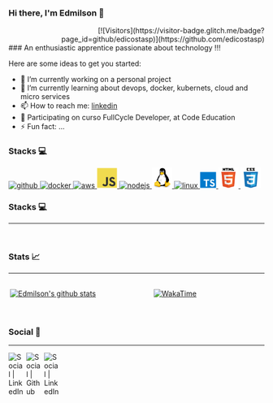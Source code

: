 ### Hi there, I'm Edmilson 👋
<div align="right">
[![Visitors](https://visitor-badge.glitch.me/badge?page_id=github/edicostasp)](https://github.com/edicostasp)
</div>
### An enthusiastic apprentice passionate about technology !!!

<!--
**edicostasp/edicostasp** is a ✨ _special_ ✨ repository because its `README.md` (this file) appears on your GitHub profile.
-->
Here are some ideas to get you started:

- 🔭 I’m currently working on a personal project
- 🌱 I’m currently learning about devops, docker, kubernets, cloud and micro services
- 📫 How to reach me: [linkedin]
- 📖 Participating on curso FullCycle Developer, at Code Education
- ⚡ Fun fact: ...
### Stacks :computer:
<p align="left"> 
    <a href="https://github.com/" target="_blank"> 
        <img src="https://avatars.githubusercontent.com/u/9919?s=280&v=4" alt="github" width="40" height="40"/> 
    </a> 
    <a href="https://docker.com/" target="_blank"> 
        <img src="https://www.docker.com/sites/default/files/d8/Docker-R-Logo-08-2018-Monochomatic-RGB_Moby-x1.png" alt="docker" width="40" height="40"/> 
    </a> 
    <a href="https://aws.com/" target="_blank"> 
        <img src="https://press.aboutamazon.com/system/files-encrypted/nasdaq_kms/inline-images/AWS.jpg" alt="aws" width="32" height="32"/> 
    </a> 
    <a href="https://developer.mozilla.org/en-US/docs/Web/JavaScript" target="_blank"> 
        <img src="https://raw.githubusercontent.com/devicons/devicon/master/icons/javascript/javascript-original.svg" alt="javascript" width="40" height="40"/> 
    </a> 
    <a href="https://nodejs.org" target="_blank"> 
        <img src="https://nodejs.org/static/images/logos/nodejs-new-pantone-white.svg" alt="nodejs" width="40" height="40"/> 
    </a> 
    <a href="https://www.linux.org/" target="_blank"> 
        <img src="https://raw.githubusercontent.com/devicons/devicon/master/icons/linux/linux-original.svg" alt="linux" width="40" height="40"/> 
    </a>
    <a href="https://www.python.org/" target="_blank"> 
        <img src="https://docs.python.org/3/_static/py.png" alt="linux" width="40" height="40"/> 
    </a>
    <a href="https://www.typescriptlang.org/" target="_blank"> 
        <img src="https://raw.githubusercontent.com/devicons/devicon/master/icons/typescript/typescript-original.svg" alt="typescript" width="32" height="32"/> 
    </a> 
    <a href="https://www.w3.org/html/" target="_blank"> 
        <img src="https://raw.githubusercontent.com/devicons/devicon/master/icons/html5/html5-original-wordmark.svg" alt="html5" width="40" height="40"/> 
    </a> 
    <a href="https://www.w3schools.com/css/" target="_blank"> 
        <img src="https://raw.githubusercontent.com/devicons/devicon/master/icons/css3/css3-original-wordmark.svg" alt="css3" width="40" height="40"/> 
    </a>

</p>

### Stacks :computer:
----
<br/>

### Stats :chart_with_upwards_trend:
----

<div align="center" style="display: flex; flex-wrap: wrap">

  <div style="margin: 3px">

  [![Edmilson's github stats](https://github-readme-stats.vercel.app/api?username=edicostasp&show_icons=true&theme=dark)](https://github.com/edicostasp/github-readme-stats)
  </div>

  <div style="margin: 3px; min-width: 300px">

  [![WakaTime](https://github-readme-stats.vercel.app/api/wakatime?username=edicostasp&theme=dark&title_color=FFF)](https://wakatime.com)
  </div>

</div>

<br/>

### Social :rocket:
----

[<img align="left" alt="Social | LinkedIn" width="30px" src="https://cdn3.iconfinder.com/data/icons/social-rounded-2/72/Email-256.png" />][mail]
[<img align="left" style="margin-left: 5px" alt="Social | Github" width="30px" src="https://cdn4.iconfinder.com/data/icons/socialcones/508/Github-128.png" />][github]
[<img align="left" style="margin-left: 5px" alt="Social | LinkedIn" width="30px" src="https://cdn1.iconfinder.com/data/icons/logotypes/32/square-linkedin-256.png" />][linkedin]

[mail]: mailto:edicostasp@gmail.com
[github]: https://github.com/edicostasp
[linkedin]: https://linkedin.com/in/edmilsondacosta

